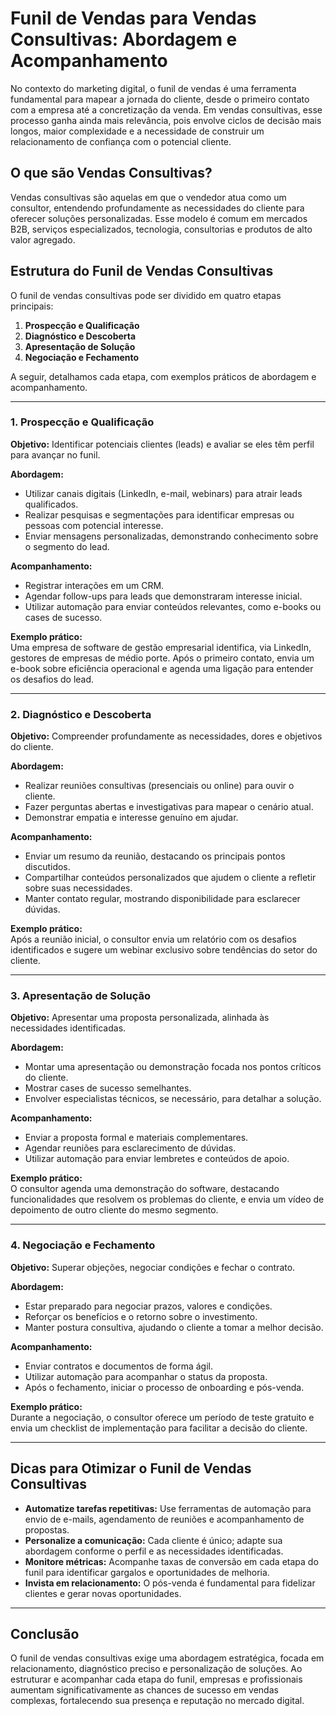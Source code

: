 # Funil de Vendas para Vendas Consultivas: Abordagem e Acompanhamento

No contexto do marketing digital, o funil de vendas é uma ferramenta fundamental para mapear a jornada do cliente, desde o primeiro contato com a empresa até a concretização da venda. Em vendas consultivas, esse processo ganha ainda mais relevância, pois envolve ciclos de decisão mais longos, maior complexidade e a necessidade de construir um relacionamento de confiança com o potencial cliente.

## O que são Vendas Consultivas?

Vendas consultivas são aquelas em que o vendedor atua como um consultor, entendendo profundamente as necessidades do cliente para oferecer soluções personalizadas. Esse modelo é comum em mercados B2B, serviços especializados, tecnologia, consultorias e produtos de alto valor agregado.

## Estrutura do Funil de Vendas Consultivas

O funil de vendas consultivas pode ser dividido em quatro etapas principais:

1. **Prospecção e Qualificação**
2. **Diagnóstico e Descoberta**
3. **Apresentação de Solução**
4. **Negociação e Fechamento**

A seguir, detalhamos cada etapa, com exemplos práticos de abordagem e acompanhamento.

---

### 1. Prospecção e Qualificação

**Objetivo:** Identificar potenciais clientes (leads) e avaliar se eles têm perfil para avançar no funil.

**Abordagem:**
- Utilizar canais digitais (LinkedIn, e-mail, webinars) para atrair leads qualificados.
- Realizar pesquisas e segmentações para identificar empresas ou pessoas com potencial interesse.
- Enviar mensagens personalizadas, demonstrando conhecimento sobre o segmento do lead.

**Acompanhamento:**
- Registrar interações em um CRM.
- Agendar follow-ups para leads que demonstraram interesse inicial.
- Utilizar automação para enviar conteúdos relevantes, como e-books ou cases de sucesso.

**Exemplo prático:**  
Uma empresa de software de gestão empresarial identifica, via LinkedIn, gestores de empresas de médio porte. Após o primeiro contato, envia um e-book sobre eficiência operacional e agenda uma ligação para entender os desafios do lead.

---

### 2. Diagnóstico e Descoberta

**Objetivo:** Compreender profundamente as necessidades, dores e objetivos do cliente.

**Abordagem:**
- Realizar reuniões consultivas (presenciais ou online) para ouvir o cliente.
- Fazer perguntas abertas e investigativas para mapear o cenário atual.
- Demonstrar empatia e interesse genuíno em ajudar.

**Acompanhamento:**
- Enviar um resumo da reunião, destacando os principais pontos discutidos.
- Compartilhar conteúdos personalizados que ajudem o cliente a refletir sobre suas necessidades.
- Manter contato regular, mostrando disponibilidade para esclarecer dúvidas.

**Exemplo prático:**  
Após a reunião inicial, o consultor envia um relatório com os desafios identificados e sugere um webinar exclusivo sobre tendências do setor do cliente.

---

### 3. Apresentação de Solução

**Objetivo:** Apresentar uma proposta personalizada, alinhada às necessidades identificadas.

**Abordagem:**
- Montar uma apresentação ou demonstração focada nos pontos críticos do cliente.
- Mostrar cases de sucesso semelhantes.
- Envolver especialistas técnicos, se necessário, para detalhar a solução.

**Acompanhamento:**
- Enviar a proposta formal e materiais complementares.
- Agendar reuniões para esclarecimento de dúvidas.
- Utilizar automação para enviar lembretes e conteúdos de apoio.

**Exemplo prático:**  
O consultor agenda uma demonstração do software, destacando funcionalidades que resolvem os problemas do cliente, e envia um vídeo de depoimento de outro cliente do mesmo segmento.

---

### 4. Negociação e Fechamento

**Objetivo:** Superar objeções, negociar condições e fechar o contrato.

**Abordagem:**
- Estar preparado para negociar prazos, valores e condições.
- Reforçar os benefícios e o retorno sobre o investimento.
- Manter postura consultiva, ajudando o cliente a tomar a melhor decisão.

**Acompanhamento:**
- Enviar contratos e documentos de forma ágil.
- Utilizar automação para acompanhar o status da proposta.
- Após o fechamento, iniciar o processo de onboarding e pós-venda.

**Exemplo prático:**  
Durante a negociação, o consultor oferece um período de teste gratuito e envia um checklist de implementação para facilitar a decisão do cliente.

---

## Dicas para Otimizar o Funil de Vendas Consultivas

- **Automatize tarefas repetitivas:** Use ferramentas de automação para envio de e-mails, agendamento de reuniões e acompanhamento de propostas.
- **Personalize a comunicação:** Cada cliente é único; adapte sua abordagem conforme o perfil e as necessidades identificadas.
- **Monitore métricas:** Acompanhe taxas de conversão em cada etapa do funil para identificar gargalos e oportunidades de melhoria.
- **Invista em relacionamento:** O pós-venda é fundamental para fidelizar clientes e gerar novas oportunidades.

---

## Conclusão

O funil de vendas consultivas exige uma abordagem estratégica, focada em relacionamento, diagnóstico preciso e personalização de soluções. Ao estruturar e acompanhar cada etapa do funil, empresas e profissionais aumentam significativamente as chances de sucesso em vendas complexas, fortalecendo sua presença e reputação no mercado digital.